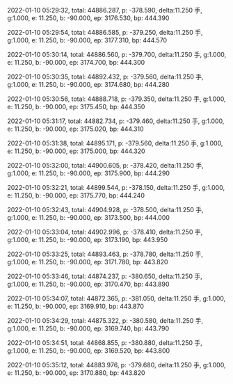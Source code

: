 2022-01-10 05:29:32, total: 44886.287, p: -378.590, delta:11.250 手, g:1.000, e: 11.250, b: -90.000, ep: 3176.530, bp: 444.390

2022-01-10 05:29:54, total: 44886.585, p: -379.250, delta:11.250 手, g:1.000, e: 11.250, b: -90.000, ep: 3177.310, bp: 444.570

2022-01-10 05:30:14, total: 44886.560, p: -379.700, delta:11.250 手, g:1.000, e: 11.250, b: -90.000, ep: 3174.700, bp: 444.300

2022-01-10 05:30:35, total: 44892.432, p: -379.560, delta:11.250 手, g:1.000, e: 11.250, b: -90.000, ep: 3174.680, bp: 444.280

2022-01-10 05:30:56, total: 44888.718, p: -379.350, delta:11.250 手, g:1.000, e: 11.250, b: -90.000, ep: 3175.450, bp: 444.350

2022-01-10 05:31:17, total: 44882.734, p: -379.460, delta:11.250 手, g:1.000, e: 11.250, b: -90.000, ep: 3175.020, bp: 444.310

2022-01-10 05:31:38, total: 44895.171, p: -379.560, delta:11.250 手, g:1.000, e: 11.250, b: -90.000, ep: 3175.000, bp: 444.320

2022-01-10 05:32:00, total: 44900.605, p: -378.420, delta:11.250 手, g:1.000, e: 11.250, b: -90.000, ep: 3175.900, bp: 444.290

2022-01-10 05:32:21, total: 44899.544, p: -378.150, delta:11.250 手, g:1.000, e: 11.250, b: -90.000, ep: 3175.770, bp: 444.240

2022-01-10 05:32:43, total: 44904.928, p: -378.500, delta:11.250 手, g:1.000, e: 11.250, b: -90.000, ep: 3173.500, bp: 444.000

2022-01-10 05:33:04, total: 44902.996, p: -378.410, delta:11.250 手, g:1.000, e: 11.250, b: -90.000, ep: 3173.190, bp: 443.950

2022-01-10 05:33:25, total: 44893.463, p: -378.780, delta:11.250 手, g:1.000, e: 11.250, b: -90.000, ep: 3171.780, bp: 443.820

2022-01-10 05:33:46, total: 44874.237, p: -380.650, delta:11.250 手, g:1.000, e: 11.250, b: -90.000, ep: 3170.470, bp: 443.890

2022-01-10 05:34:07, total: 44872.365, p: -381.050, delta:11.250 手, g:1.000, e: 11.250, b: -90.000, ep: 3169.910, bp: 443.870

2022-01-10 05:34:29, total: 44875.322, p: -380.580, delta:11.250 手, g:1.000, e: 11.250, b: -90.000, ep: 3169.740, bp: 443.790

2022-01-10 05:34:51, total: 44868.855, p: -380.880, delta:11.250 手, g:1.000, e: 11.250, b: -90.000, ep: 3169.520, bp: 443.800

2022-01-10 05:35:12, total: 44883.976, p: -379.680, delta:11.250 手, g:1.000, e: 11.250, b: -90.000, ep: 3170.880, bp: 443.820